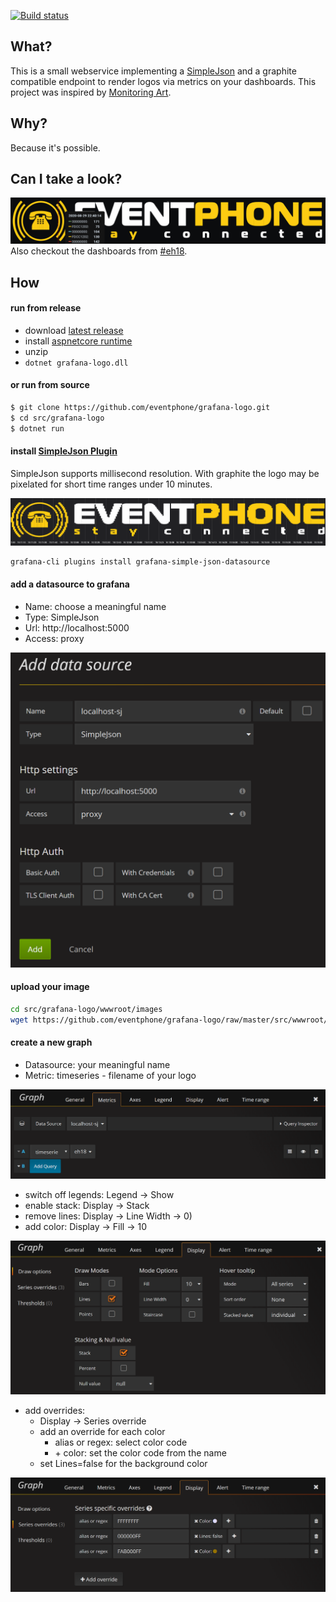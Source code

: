 [![Build status](https://ci.appveyor.com/api/projects/status/gel79fj1ivr569l7/branch/master?svg=true)](https://ci.appveyor.com/project/eventphone/grafana-logo/branch/master)

## What?
This is a small webservice implementing a [SimpleJson](https://grafana.com/grafana/plugins/grafana-simple-json-datasource) and a graphite compatible endpoint to render logos via metrics on your dashboards. This project was inspired by [Monitoring Art](https://github.com/monitoringartist/grafana-monitoring-art).

## Why?
Because it's possible.

## Can I take a look?

![simplejson-logo](doc/sj-logo.png)
Also checkout the dashboards from [#eh18](https://youtu.be/5eguMOTkq_8).

## How

#### run from release
- download [latest release](https://github.com/eventphone/grafana-logo/releases/latest)
- install [aspnetcore runtime](https://www.microsoft.com/net/download)
- unzip
- `dotnet grafana-logo.dll`

#### or run from source
``` sh
$ git clone https://github.com/eventphone/grafana-logo.git
$ cd src/grafana-logo
$ dotnet run
```
#### install [SimpleJson Plugin](https://grafana.com/plugins/grafana-simple-json-datasource/installation)
SimpleJson supports millisecond resolution. With graphite the logo may be pixelated for short time ranges under 10 minutes.

![simplejson-logo](doc/graphite-logo.png)

``` sh
grafana-cli plugins install grafana-simple-json-datasource
```
#### add a datasource to grafana
* Name: choose a meaningful name
* Type: SimpleJson
* Url: http://localhost:5000
* Access: proxy

![grafana datasource](doc/datasource.png)

#### upload your image
```sh
cd src/grafana-logo/wwwroot/images
wget https://github.com/eventphone/grafana-logo/raw/master/src/wwwroot/images/eventphone_logo_schriftzug.png
```

#### create a new graph
* Datasource: your meaningful name
* Metric: timeseries - filename of your logo

![Metrics](doc/metrics.png)

* switch off legends: Legend -> Show
* enable stack: Display -> Stack
* remove lines: Display -> Line Width -> 0)
* add color: Display -> Fill -> 10

![Display](doc/display.png)

* add overrides:
  * Display -> Series override
  * add an override for each color
    * alias or regex: select color code
    * \+ color: set the color code from the name
  * set Lines=false for the background color

![Overrides](doc/overrides.png)